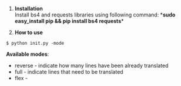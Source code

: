 1. **Installation**\
Install bs4 and requests libraries using following command:
\***sudo easy_install pip && pip install bs4 requests***

2. **How to use**

```
$ python init.py -mode
```

**Available modes**:
 - reverse - indicate how many lines have been already translated  
 - full - indicate lines that need to be translated
 - flex - 
